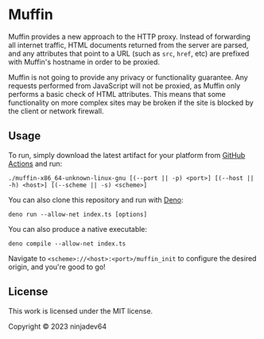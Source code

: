 # Muffin

Muffin provides a new approach to the HTTP proxy. Instead of forwarding all internet traffic, HTML documents returned from the server are parsed, and any attributes that point to a URL (such as `src`, `href`, etc) are prefixed with Muffin's hostname in order to be proxied.

Muffin is not going to provide any privacy or functionality guarantee. Any requests performed from JavaScript will not be proxied, as Muffin only performs a basic check of HTML attributes. This means that some functionality on more complex sites may be broken if the site is blocked by the client or network firewall.

## Usage

To run, simply download the latest artifact for your platform from [GitHub Actions](https://github.com/ninjadev64/muffin/actions/workflows/compile.yaml) and run:

```
./muffin-x86_64-unknown-linux-gnu [(--port || -p) <port>] [(--host || -h) <host>] [(--scheme || -s) <scheme>]
```

You can also clone this repository and run with [Deno](https://deno.com/):

```
deno run --allow-net index.ts [options]
```

You can also produce a native executable:

```
deno compile --allow-net index.ts
```

Navigate to `<scheme>://<host>:<port>/muffin_init` to configure the desired origin, and you're good to go!

## License

This work is licensed under the MIT license.

Copyright © 2023 ninjadev64
